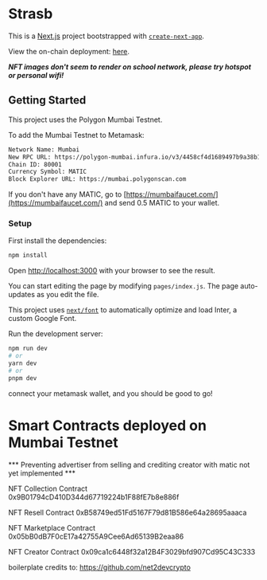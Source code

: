 # Strasb
This is a [Next.js](https://nextjs.org/) project bootstrapped with [`create-next-app`](https://github.com/vercel/next.js/tree/canary/packages/create-next-app).

View the on-chain deployment: [here](https://www.tally.xyz/gov/web3atkaist-2023/proposal/19363343624449512003859703095119427253163935390615042240894878141681517417169).

***NFT images don't seem to render on school network, please try hotspot or personal wifi!***

## Getting Started
This project uses the Polygon Mumbai Testnet.

To add the Mumbai Testnet to Metamask:
```bash
Network Name: Mumbai
New RPC URL: https://polygon-mumbai.infura.io/v3/4458cf4d1689497b9a38b1d6bbf05e78
Chain ID: 80001
Currency Symbol: MATIC
Block Explorer URL: https://mumbai.polygonscan.com
```

If you don't have any MATIC, go to [https://mumbaifaucet.com/](https://mumbaifaucet.com/) and send 0.5 MATIC to your wallet.

### Setup
First install the dependencies:
```bash
npm install
```

Open [http://localhost:3000](http://localhost:3000) with your browser to see the result.

You can start editing the page by modifying `pages/index.js`. The page auto-updates as you edit the file.

This project uses [`next/font`](https://nextjs.org/docs/basic-features/font-optimization) to automatically optimize and load Inter, a custom Google Font.

Run the development server:

```bash
npm run dev
# or
yarn dev
# or
pnpm dev
```
connect your metamask wallet, and you should be good to go!

# Smart Contracts deployed on Mumbai Testnet
*** Preventing advertiser from selling and crediting creator with matic not yet implemented ***

NFT Collection Contract
0x9B01794cD410D344d67719224b1F88fE7b8e886f

NFT Resell Contract
0xB58749ed51Fd5167F79d81B586e64a28695aaaca

NFT Marketplace Contract
0x05bB0dB7F0cE17a42755A9Cee6Ad65139B2eaa86

NFT Creator Contract
0x09ca1c6448f32a12B4F3029bfd907Cd95C43C333

boilerplate credits to: https://github.com/net2devcrypto
